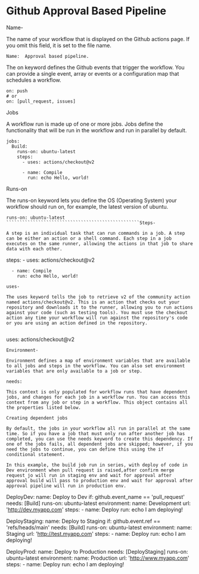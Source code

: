 # **Github Approval Based Pipeline**

Name-

The name of your workflow that is displayed on the Github actions page. If you omit this field, it is set to the file name.

`````````````````````````````````````````````````` 
Name:  Approval based pipeline.
``````````````````````````````````````````````````

The on keyword defines the Github events that trigger the workflow. You can provide a single event, array or events or a configuration map that schedules a workflow.

``````````````````````````````````````````````````
on: push
# or
on: [pull_request, issues]
``````````````````````````````````````````````````

Jobs

A workflow run is made up of one or more jobs. Jobs define the functionality that will be run in the workflow and run in parallel by default.

``````````````````````````````````````````````````
jobs:
  Build:
    runs-on: ubuntu-latest
    steps:
      - uses: actions/checkout@v2

      - name: Compile
        run: echo Hello, world!
``````````````````````````````````````````````````
Runs-on

The runs-on keyword lets you define the OS (Operating System) your workflow should run on, for example, the latest version of ubuntu.
``````````````````````````````````````````````````
runs-on: ubuntu-latest
``````````````````````````````````````````````````Steps-

A step is an individual task that can run commands in a job. A step can be either an action or a shell command. Each step in a job executes on the same runner, allowing the actions in that job to share data with each other.

``````````````````````````````````````````````````
steps:
      - uses: actions/checkout@v2

      - name: Compile
        run: echo Hello, world!
``````````````````````````````````````````````````
uses-

The uses keyword tells the job to retrieve v2 of the community action named actions/checkout@v2. This is an action that checks out your repository and downloads it to the runner, allowing you to run actions against your code (such as testing tools). You must use the checkout action any time your workflow will run against the repository's code or you are using an action defined in the repository.  


``````````````````````````````````````````````````
uses: actions/checkout@v2
``````````````````````````````````````````````````
Environment-

Environment defines a map of environment variables that are available to all jobs and steps in the workflow. You can also set environment variables that are only available to a job or step.

needs:

This context is only populated for workflow runs that have dependent jobs, and changes for each job in a workflow run. You can access this context from any job or step in a workflow. This object contains all the properties listed below.

Creating dependent jobs

By default, the jobs in your workflow all run in parallel at the same time. So if you have a job that must only run after another job has completed, you can use the needs keyword to create this dependency. If one of the jobs fails, all dependent jobs are skipped; however, if you need the jobs to continue, you can define this using the if conditional statement.

In this example, the build job run in series, with deploy of code in  Dev environment when pull request is raised,after confirm merge request jo will run in staging env and wait for approval after approval build will pass to production env and wait for approval after approval pipeline will run in production env.

``````````````````````````````````````````````````
DeployDev:
    name: Deploy to Dev 
    if: github.event_name == 'pull_request'
    needs: [Build]
    runs-on: ubuntu-latest
    environment: 
      name: Development
      url: 'http://dev.myapp.com'
    steps:
      - name: Deploy
        run: echo I am deploying! 
    
  DeployStaging:
    name: Deploy to Staging 
    if: github.event.ref == 'refs/heads/main'
    needs: [Build]
    runs-on: ubuntu-latest
    environment: 
      name: Staging
      url: 'http://test.myapp.com'
    steps:
      - name: Deploy
        run: echo I am deploying! 
            
  DeployProd:
    name: Deploy to Production 
    needs: [DeployStaging]
    runs-on: ubuntu-latest
    environment: 
      name: Production
      url: 'http://www.myapp.com'
    steps:
      - name: Deploy
        run: echo I am deploying! 
``````````````````````````````````````````````````